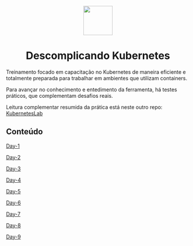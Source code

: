 <p align="center"> <image src="https://user-images.githubusercontent.com/12403699/227604690-54fb4263-a38a-4cd5-a4dc-951b19861625.png" width="80" height="80"> </p>
<h1 align ="center"> Descomplicando Kubernetes </h1>

Treinamento focado em capacitação no Kubernetes de maneira eficiente e totalmente preparada para trabalhar em ambientes que utilizam containers.

Para avançar no conhecimento e entedimento da ferramenta, há testes práticos, que complementam desafios reais. 

Leitura complementar resumida da prática está neste outro repo: [KubernetesLab](https://github.com/deciocferreira/KubernetesLab/tree/main)

## <a name=“section”><a/> Conteúdo 
[Day-1](https://github.com/deciocferreira/Descomplicando-K8s/blob/main/day-1/day1.md#-k8s-)

[Day-2](https://github.com/deciocferreira/Descomplicando-K8s/blob/main/day-2/day2.md#-k8s-)

[Day-3](https://github.com/deciocferreira/Descomplicando-K8s/blob/main/day-3/day3.md#-k8s-)

[Day-4](https://github.com/deciocferreira/Descomplicando-K8s/blob/main/day-4/day4.md#-k8s-)

[Day-5](https://github.com/deciocferreira/Descomplicando-K8s/blob/main/day-5/day5.md#-k8s-)

[Day-6](https://github.com/deciocferreira/Descomplicando-K8s/blob/main/day-6/day6.md#-k8s-)

[Day-7](https://github.com/deciocferreira/Descomplicando-K8s/blob/main/day-7/day7.md#-k8s-)

[Day-8](https://github.com/deciocferreira/Descomplicando-K8s/blob/main/day-8/day8.md#-k8s-)

[Day-9](https://github.com/deciocferreira/Descomplicando-K8s/blob/main/day-9/day9.md#-k8s-)

